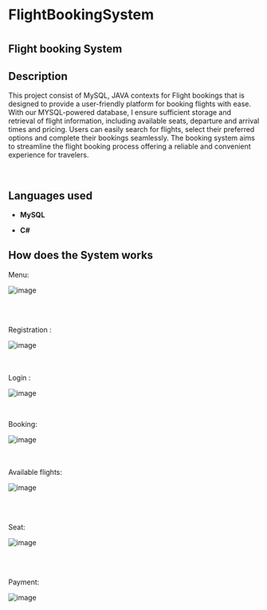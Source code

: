 <h1> FlightBookingSystem<h1/>


<h2>Flight booking System </h2>

<h2>Description</h2>

This project consist of MySQL, JAVA contexts for Flight bookings that is designed to provide a user-friendly platform for booking flights with ease. With our MYSQL-powered database, I ensure sufficient storage and retrieval of flight information, including available seats, departure and arrival times and pricing. Users can easily search for flights, select their preferred options and complete their bookings seamlessly. The booking system aims to streamline the flight booking process offering a reliable and convenient experience for travelers.


<br />

<h2>Languages used</h2>

- <b>MySQL</b> 

- <b>C#</b>

<h2>How does the System works</h2>



Menu:

![image](https://github.com/user-attachments/assets/7f2e71a6-62b0-414a-ad78-8f76b650040f)


<br />

  <br/>

Registration : 

![image](https://github.com/user-attachments/assets/7ccd11df-6e51-410a-b7aa-3d844ed67f5c)



<br />

<br />
Login :

 <br/>

![image](https://github.com/user-attachments/assets/0124425a-2bb1-4692-a0e0-4ada08617695)

<br />

Booking:

![image](https://github.com/user-attachments/assets/7f2e71a6-62b0-414a-ad78-8f76b650040f)


<br />

  <br/>
  Available flights:

![image](https://github.com/user-attachments/assets/7f2e71a6-62b0-414a-ad78-8f76b650040f)


<br />

  <br/>

  Seat:

![image](https://github.com/user-attachments/assets/7f2e71a6-62b0-414a-ad78-8f76b650040f)


<br />

  <br/>

  Payment:

![image](https://github.com/user-attachments/assets/7f2e71a6-62b0-414a-ad78-8f76b650040f)


<br />

  <br/>
